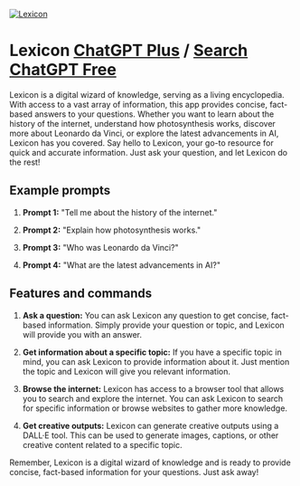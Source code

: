 
[![Lexicon](https://files.oaiusercontent.com/file-3W6DLNYWb19WIaKBd05xgmgc?se=2123-10-19T06%3A50%3A01Z&sp=r&sv=2021-08-06&sr=b&rscc=max-age%3D31536000%2C%20immutable&rscd=attachment%3B%20filename%3D2bafa7ef-8b78-4432-9008-7779fd3b3fcb.png&sig=6TlHM795H1BXsOvoOjZC1U1HiV3XVa9d%2BIIF4gceoXY%3D)](https://chat.openai.com/g/g-BMIkQwTKY-lexicon)

# Lexicon [ChatGPT Plus](https://chat.openai.com/g/g-BMIkQwTKY-lexicon) / [Search ChatGPT Free](https://gptcall.net/index.html#/?search=Lexicon)

Lexicon is a digital wizard of knowledge, serving as a living encyclopedia. With access to a vast array of information, this app provides concise, fact-based answers to your questions. Whether you want to learn about the history of the internet, understand how photosynthesis works, discover more about Leonardo da Vinci, or explore the latest advancements in AI, Lexicon has you covered. Say hello to Lexicon, your go-to resource for quick and accurate information. Just ask your question, and let Lexicon do the rest!

## Example prompts

1. **Prompt 1:** "Tell me about the history of the internet."

2. **Prompt 2:** "Explain how photosynthesis works."

3. **Prompt 3:** "Who was Leonardo da Vinci?"

4. **Prompt 4:** "What are the latest advancements in AI?"

## Features and commands

1. **Ask a question:** You can ask Lexicon any question to get concise, fact-based information. Simply provide your question or topic, and Lexicon will provide you with an answer.

2. **Get information about a specific topic:** If you have a specific topic in mind, you can ask Lexicon to provide information about it. Just mention the topic and Lexicon will give you relevant information.

3. **Browse the internet:** Lexicon has access to a browser tool that allows you to search and explore the internet. You can ask Lexicon to search for specific information or browse websites to gather more knowledge.

4. **Get creative outputs:** Lexicon can generate creative outputs using a DALL·E tool. This can be used to generate images, captions, or other creative content related to a specific topic.

Remember, Lexicon is a digital wizard of knowledge and is ready to provide concise, fact-based information for your questions. Just ask away!


